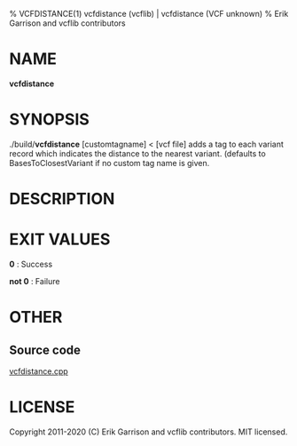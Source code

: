 % VCFDISTANCE(1) vcfdistance (vcflib) | vcfdistance (VCF unknown)
% Erik Garrison and vcflib contributors

# NAME

**vcfdistance**

# SYNOPSIS

./build/**vcfdistance** [customtagname] < [vcf file] adds a tag to each variant record which indicates the distance to the nearest variant. (defaults to BasesToClosestVariant if no custom tag name is given.

# DESCRIPTION







# EXIT VALUES

**0**
: Success

**not 0**
: Failure

# OTHER

## Source code

[vcfdistance.cpp](https://github.com/vcflib/vcflib/blob/master/src/vcfdistance.cpp)

# LICENSE

Copyright 2011-2020 (C) Erik Garrison and vcflib contributors. MIT licensed.

<!--
  Created with ./scripts/bin2md.rb scripts/bin2md-template.erb
-->

